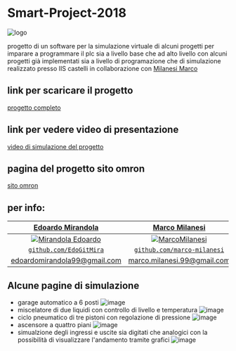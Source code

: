 # Smart-Project-2018
![logo](https://user-images.githubusercontent.com/49036361/116251458-f692f780-a76e-11eb-9749-e6163c50f133.png)

progetto di un software per la simulazione virtuale di alcuni progetti per imparare a programmare il plc sia a livello base che ad alto livello con alcuni progetti già implementati sia a livello di programazione che di simulazione
realizzato presso IIS castelli in collaborazione con [Milanesi Marco](https://github.com/marco-milanesi)

## link per scaricare il progetto  
 [progetto completo](https://drive.google.com/drive/folders/15QkoHX_MWbTS4g9VS5HAkZURG_wDiLfn?usp=sharing)

## link per vedere video di presentazione 
[video di simulazione del progetto](https://drive.google.com/file/d/1wESCkJlpj7JKzpyCZj7DaDG3rTnaejLH/view?usp=sharing)

## pagina del progetto sito omron
[sito omron](https://industrial.omron.it/it/services-support/school-project/high-school/smart-project/smart-project-2018)

## per info:
|<a href="https://github.com/EdoGitMira" target="_blank">**Edoardo Mirandola**</a> | <a href="https://marcomilanesi.com/" target="_blank">**Marco Milanesi**</a> | 
| :---: |:---:|
|[![Mirandola Edoardo](https://avatars.githubusercontent.com/u/49036361?v=4)](https://github.com/EdoGitMira) | [![MarcoMilanesi](https://avatars.githubusercontent.com/u/47824890?v=3)](https://marcomilanesi.com/)  | 
| <a href="https://github.com/EdoGitMira" target="_blank">`github.com/EdoGitMira`</a> | <a href="https://github.com/marco-milanesi" target="_blank">`github.com/marco-milanesi`</a> |
|edoardomirandola99@gmail.com|marco.milanesi.99@gmail.com|

## Alcune pagine di simulazione
* garage automatico a 6 posti
![image](https://user-images.githubusercontent.com/49036361/117540826-4ac09600-b011-11eb-8e07-6c9f3064284d.png)
* miscelatore di due liquidi con controllo di livello e temperatura
![image](https://user-images.githubusercontent.com/49036361/117540812-35e40280-b011-11eb-9834-6cc789912ddf.png)
* ciclo pneumatico di tre pistoni con regolazione di pressione 
![image](https://user-images.githubusercontent.com/49036361/117540782-18af3400-b011-11eb-8f29-1d9260e6a1d7.png)
* ascensore a quattro piani
![image](https://user-images.githubusercontent.com/49036361/117540764-fb7a6580-b010-11eb-9326-cfdc3a88363d.png)
* simualzione degli ingressi e uscite sia digitati che analogici con la possibilità di visualizzare l'andamento tramite grafici
![image](https://user-images.githubusercontent.com/49036361/117540736-d38b0200-b010-11eb-95b8-a800f6cccee1.png)
